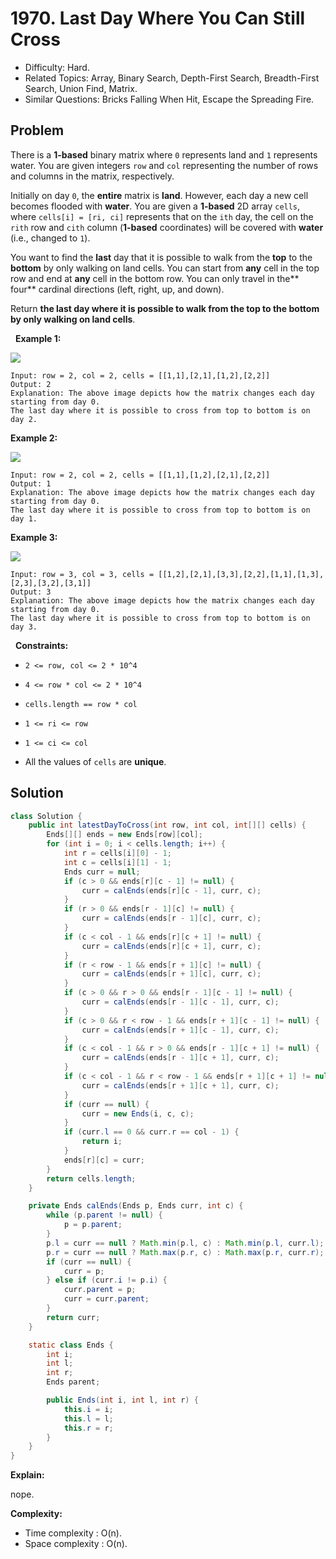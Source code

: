 # 1970. Last Day Where You Can Still Cross

- Difficulty: Hard.
- Related Topics: Array, Binary Search, Depth-First Search, Breadth-First Search, Union Find, Matrix.
- Similar Questions: Bricks Falling When Hit, Escape the Spreading Fire.

## Problem

There is a **1-based** binary matrix where ```0``` represents land and ```1``` represents water. You are given integers ```row``` and ```col``` representing the number of rows and columns in the matrix, respectively.

Initially on day ```0```, the **entire** matrix is **land**. However, each day a new cell becomes flooded with **water**. You are given a **1-based** 2D array ```cells```, where ```cells[i] = [ri, ci]``` represents that on the ```ith``` day, the cell on the ```rith``` row and ```cith``` column (**1-based** coordinates) will be covered with **water** (i.e., changed to ```1```).

You want to find the **last** day that it is possible to walk from the **top** to the **bottom** by only walking on land cells. You can start from **any** cell in the top row and end at **any** cell in the bottom row. You can only travel in the** four** cardinal directions (left, right, up, and down).

Return **the **last** day where it is possible to walk from the **top** to the **bottom** by only walking on land cells**.

 
**Example 1:**

![](https://assets.leetcode.com/uploads/2021/07/27/1.png)

```
Input: row = 2, col = 2, cells = [[1,1],[2,1],[1,2],[2,2]]
Output: 2
Explanation: The above image depicts how the matrix changes each day starting from day 0.
The last day where it is possible to cross from top to bottom is on day 2.
```

**Example 2:**

![](https://assets.leetcode.com/uploads/2021/07/27/2.png)

```
Input: row = 2, col = 2, cells = [[1,1],[1,2],[2,1],[2,2]]
Output: 1
Explanation: The above image depicts how the matrix changes each day starting from day 0.
The last day where it is possible to cross from top to bottom is on day 1.
```

**Example 3:**

![](https://assets.leetcode.com/uploads/2021/07/27/3.png)

```
Input: row = 3, col = 3, cells = [[1,2],[2,1],[3,3],[2,2],[1,1],[1,3],[2,3],[3,2],[3,1]]
Output: 3
Explanation: The above image depicts how the matrix changes each day starting from day 0.
The last day where it is possible to cross from top to bottom is on day 3.
```

 
**Constraints:**


	
- ```2 <= row, col <= 2 * 10^4```
	
- ```4 <= row * col <= 2 * 10^4```
	
- ```cells.length == row * col```
	
- ```1 <= ri <= row```
	
- ```1 <= ci <= col```
	
- All the values of ```cells``` are **unique**.



## Solution

```java
class Solution {
    public int latestDayToCross(int row, int col, int[][] cells) {
        Ends[][] ends = new Ends[row][col];
        for (int i = 0; i < cells.length; i++) {
            int r = cells[i][0] - 1;
            int c = cells[i][1] - 1;
            Ends curr = null;
            if (c > 0 && ends[r][c - 1] != null) {
                curr = calEnds(ends[r][c - 1], curr, c);
            }
            if (r > 0 && ends[r - 1][c] != null) {
                curr = calEnds(ends[r - 1][c], curr, c);
            }
            if (c < col - 1 && ends[r][c + 1] != null) {
                curr = calEnds(ends[r][c + 1], curr, c);
            }
            if (r < row - 1 && ends[r + 1][c] != null) {
                curr = calEnds(ends[r + 1][c], curr, c);
            }
            if (c > 0 && r > 0 && ends[r - 1][c - 1] != null) {
                curr = calEnds(ends[r - 1][c - 1], curr, c);
            }
            if (c > 0 && r < row - 1 && ends[r + 1][c - 1] != null) {
                curr = calEnds(ends[r + 1][c - 1], curr, c);
            }
            if (c < col - 1 && r > 0 && ends[r - 1][c + 1] != null) {
                curr = calEnds(ends[r - 1][c + 1], curr, c);
            }
            if (c < col - 1 && r < row - 1 && ends[r + 1][c + 1] != null) {
                curr = calEnds(ends[r + 1][c + 1], curr, c);
            }
            if (curr == null) {
                curr = new Ends(i, c, c);
            }
            if (curr.l == 0 && curr.r == col - 1) {
                return i;
            }
            ends[r][c] = curr;
        }
        return cells.length;
    }

    private Ends calEnds(Ends p, Ends curr, int c) {
        while (p.parent != null) {
            p = p.parent;
        }
        p.l = curr == null ? Math.min(p.l, c) : Math.min(p.l, curr.l);
        p.r = curr == null ? Math.max(p.r, c) : Math.max(p.r, curr.r);
        if (curr == null) {
            curr = p;
        } else if (curr.i != p.i) {
            curr.parent = p;
            curr = curr.parent;
        }
        return curr;
    }

    static class Ends {
        int i;
        int l;
        int r;
        Ends parent;

        public Ends(int i, int l, int r) {
            this.i = i;
            this.l = l;
            this.r = r;
        }
    }
}
```

**Explain:**

nope.

**Complexity:**

* Time complexity : O(n).
* Space complexity : O(n).
